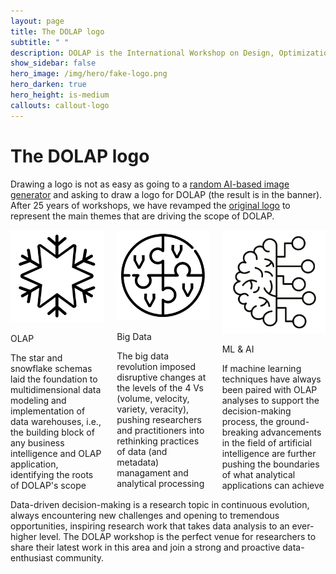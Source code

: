 ```yaml
---
layout: page
title: The DOLAP logo
subtitle: " "
description: DOLAP is the International Workshop on Design, Optimization, Languages and Analytical Processing of Big Data
show_sidebar: false
hero_image: /img/hero/fake-logo.png
hero_darken: true
hero_height: is-medium
callouts: callout-logo
---
```


# The DOLAP logo

Drawing a logo is not as easy as going to a [random AI-based image generator](https://hotpot.ai/art-generator) and asking to draw a logo for DOLAP (the result is in the banner). After 25 years of workshops, we have revamped the [original logo](/img/dolap_logo_new.jpg) to represent the main themes that are driving the scope of DOLAP.

<div class="container">
    <div class="columns is-multiline is-centered">
        <div class="column is-4 has-text-centered">
            <div class="icon callout-icon">
                <img src="/img/dolap_logo_2024_snowflake.png" class="fa-4x"></img>
            </div>
            <p class="title is-5">OLAP</p>
            <div class="content">
                The star and snowflake schemas laid the foundation to multidimensional data modeling 
                and implementation of data warehouses, i.e., the building block of any business intelligence
                and OLAP application, identifying the roots of DOLAP's scope
            </div>
        </div>
        <div class="column is-4 has-text-centered">
            <div class="icon callout-icon">
                <img src="/img/dolap_logo_2024_bigdata.png" class="fa-4x"></img>
            </div>
            <p class="title is-5">Big Data</p>
            <div class="content">
                The big data revolution imposed disruptive changes at the levels of the 4 Vs 
                (volume, velocity, variety, veracity), pushing researchers and practitioners into rethinking
                practices of data (and metadata) managament and analytical processing
            </div>
        </div>
        <div class="column is-4 has-text-centered">
            <div class="icon callout-icon">
                <img src="/img/dolap_logo_2024_ai.png" class="fa-4x"></img>
            </div>
            <p class="title is-5">ML & AI</p>
            <div class="content">
                If machine learning techniques have always been paired with OLAP analyses to support the
                decision-making process, the ground-breaking advancements in the field of artificial 
                intelligence are further pushing the boundaries of what analytical applications can achieve
            </div>
        </div>
    </div>
</div>

Data-driven decision-making is a research topic in continuous evolution, always encountering new challenges and opening to tremendous opportunities, inspiring research work that takes data analysis to an ever-higher level. The DOLAP workshop is the perfect venue for researchers to share their latest work in this area and join a strong and proactive data-enthusiast community.

<!--![DOLAP logo](/img/dolap_logo_new.jpg){: id="index-logo" }-->